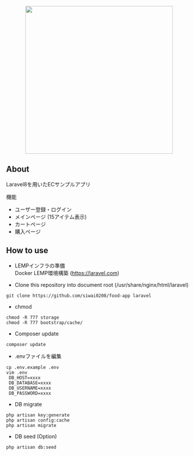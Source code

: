 <p align="center"><a href="https://laravel.com" target="_blank"><img src="https://raw.githubusercontent.com/laravel/art/master/logo-lockup/5%20SVG/2%20CMYK/1%20Full%20Color/laravel-logolockup-cmyk-red.svg" width="400"></a></p>

## About

Laravel8を用いたECサンプルアプリ

機能
- ユーザー登録・ログイン
- メインページ (15アイテム表示)
- カートページ
- 購入ページ

## How to use

- LEMPインフラの準備
  <br>Docker LEMP環境構築 (https://laravel.com)

- Clone this repository into document root (/usr/share/nginx/html/laravel)
```
git clone https://github.com/siwai0208/food-app laravel
```

- chmod
```
chmod -R 777 storage
chmod -R 777 bootstrap/cache/
```

- Composer update
```
composer update
```

- .envファイルを編集
```
cp .env.example .env
vim .env
 DB_HOST=xxxx
 DB_DATABASE=xxxx
 DB_USERNAME=xxxx
 DB_PASSWORD=xxxx
```

- DB migrate
```
php artisan key:generate
php artisan config:cache
php artisan migrate
```

- DB seed (Option)
```
php artisan db:seed
```
